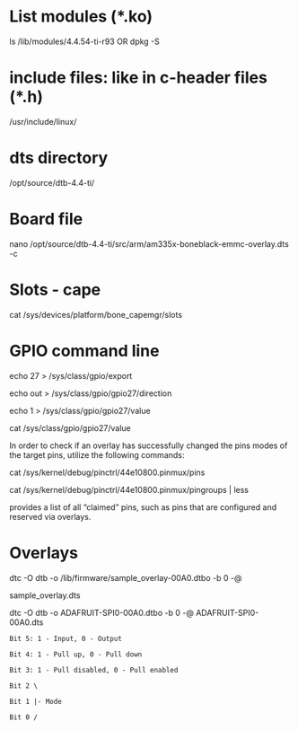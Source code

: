 # List modules (*.ko)

ls /lib/modules/4.4.54-ti-r93
OR
dpkg -S 

# include files: like in c-header files (*.h)
/usr/include/linux/

# dts directory
/opt/source/dtb-4.4-ti/

# Board file
nano /opt/source/dtb-4.4-ti/src/arm/am335x-boneblack-emmc-overlay.dts -c

# Slots - cape
cat /sys/devices/platform/bone_capemgr/slots

# GPIO command line

echo 27 > /sys/class/gpio/export

echo out > /sys/class/gpio/gpio27/direction

echo 1 > /sys/class/gpio/gpio27/value

cat /sys/class/gpio/gpio27/value


 In order to check if an overlay has successfully changed the pins modes of the target pins, utilize the following commands:

cat /sys/kernel/debug/pinctrl/44e10800.pinmux/pins

cat /sys/kernel/debug/pinctrl/44e10800.pinmux/pingroups | less

provides a list of all “claimed” pins, such as pins that are configured and reserved via overlays.


# Overlays

dtc -O dtb -o /lib/firmware/sample_overlay-00A0.dtbo -b 0 -@

sample_overlay.dts

dtc -O dtb -o ADAFRUIT-SPI0-00A0.dtbo -b 0 -@ ADAFRUIT-SPI0-00A0.dts

    Bit 5: 1 - Input, 0 - Output

    Bit 4: 1 - Pull up, 0 - Pull down

    Bit 3: 1 - Pull disabled, 0 - Pull enabled

    Bit 2 \

    Bit 1 |- Mode

    Bit 0 /
